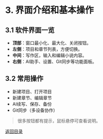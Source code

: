 # 3. 界面介绍和基本操作

## 3.1 软件界面一览
- **顶部**：窗口最小化、最大化、关闭按钮。
- **左侧**：项目和章节列表，方便切换。
- **中间**：写作区，输入和编辑小说内容。
- **右侧**：AI助手、设置、Git同步等功能面板。

## 3.2 常用操作
- 新建项目、打开项目
- 新建章节、编辑章节
- AI续写、保存、备份
- Git同步（多设备协作）

> 很多按钮都有提示，鼠标悬停可查看说明。

[返回目录](00-目录.md)
